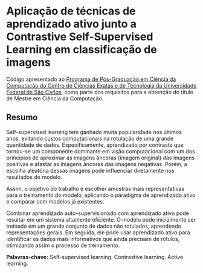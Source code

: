 # Aplicação de técnicas de aprendizado ativo junto a Contrastive Self-Supervised Learning em classificação de imagens

Código apresentado ao [Programa de Pós-Graduação em Ciência da Computação do Centro de Ciências Exatas e de Tecnologia da Universidade Federal de São Carlos](https://www.ppgcc.ufscar.br/pt-br), como parte dos requisitos para a obtenção do título de Mestre em Ciência da Computação.

## Resumo

Self-supervised learning tem ganhado muita popularidade nos últimos anos, evitando custos computacionais na rotulação de uma grande quantidade de dados. Especificamente, aprendizado por contraste que tornou-se um componente dominante em visão computacional com um dos princípios de aproximar as imagens âncoras (imagem original) das imagens positivas e afastar as imagens âncoras das imagens negativas. Porém, a escolha aleatória dessas imagens pode influenciar diretamente nos resultados do modelo. 

Assim, o objetivo do trabalho é escolher amostras mais representativas para o treinamento do modelo, aplicando o paradigma de aprendizado ativo e comparar com modelos já existentes. 

Combinar aprendizado auto-supervisionado com aprendizado ativo pode resultar em um sistema altamente eficiente. O modelo pode inicialmente ser treinado em um grande conjunto de dados não rotulados, aprendendo representações gerais. Em seguida, ele pode usar aprendizado ativo para identificar os dados mais informativos que ainda precisam de rótulos, otimizando assim o processo de treinamento.

**Palavras-chave:** Self-supervised learning. Contrastive learning. Active learning.